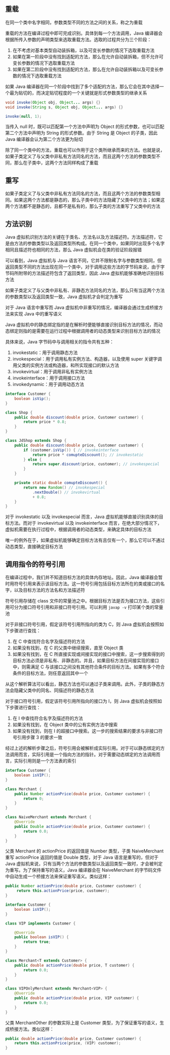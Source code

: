 ## 重载
在同一个类中名字相同，参数类型不同的方法之间的关系，称之为重载

重载的方法在编译过程中即可完成识别。具体到每一个方法调用，Java 编译器会根据所传入参数的声明类型来选取重载方法。选取的过程共分为三个阶段：

1. 在不考虑对基本类型自动装拆箱，以及可变长参数的情况下选取重载方法
2. 如果在第一阶段中没有找到适配的方法，那么在允许自动装拆箱，但不允许可变长参数的情况下选取重载方法
3. 如果在第二阶段中没有找到适配的方法，那么在允许自动装拆箱以及可变长参数的情况下选取重载方法

如果 Java 编译器在同一个阶段中找到了多个适配的方法，那么它会在其中选择一个最为贴切的，而决定贴切程度的一个关键就是形式参数类型的继承关系

```java
void invoke(Object obj, Object... args) {}
void invoke(String s, Object obj, Object... args) {}
```
```java
invoke(null, 1);
```
当传入 null 时，既可以匹配第一个方法中声明为 Object 的形式参数，也可以匹配第二个方法中声明为 String 的形式参数。由于 String 是 Object 的子类，因此 Java 编译器会认为第二个方法更为贴切

除了同一个类中的方法，重载也可以作用于这个类所继承而来的方法。也就是说，如果子类定义了与父类中非私有方法同名的方法，而且这两个方法的参数类型不同，那么在子类中，这两个方法同样构成了重载


## 重写
如果子类定义了与父类中非私有方法同名的方法，而且这两个方法的参数类型相同。如果这两个方法都是静态的，那么子类中的方法隐藏了父类中的方法；如果这两个方法都不是静态的，且都不是私有的，那么子类的方法重写了父类中的方法


## 方法识别
Java 虚拟机识别方法的关键在于类名、方法名以及方法描述符。方法描述符，它是由方法的参数类型以及返回类型所构成。在同一个类中，如果同时出现多个名字相同且描述符也相同的方法，那么 Java 虚拟机会在类的验证阶段报错

可以看到，Java 虚拟机与 Java 语言不同，它并不限制名字与参数类型相同，但返回类型不同的方法出现在同一个类中，对于调用这些方法的字节码来说，由于字节码所附带的方法描述符包含了返回类型，因此 Java 虚拟机能够准确地识别目标方法

如果子类定义了与父类中非私有、非静态方法同名的方法，那么只有当这两个方法的参数类型以及返回类型一致，Java 虚拟机才会判定为重写

对于 Java 语言中重写而 Java 虚拟机中非重写的情况，编译器会通过生成桥接方法来实现 Java 中的重写语义

Java 虚拟机中的静态绑定指的是在解析时便能够直接识别目标方法的情况，而动态绑定则指的是需要在运行过程中根据调用者的动态类型来识别目标方法的情况

具体来说，Java 字节码中与调用相关的指令共有五种：
1. invokestatic：用于调用静态方法
2. invokespecial：用于调用私有实例方法、构造器，以及使用 super 关键字调用父类的实例方法或构造器，和所实现接口的默认方法
3. invokevirtual：用于调用非私有实例方法
4. invokeinterface：用于调用接口方法
5. invokedynamic：用于调用动态方法

```java
interface Customer {
    boolean isVip();
}

class Shop {
    public double discount(double price, Customer customer) {
        return price * 0.8;
    }
}

class JdShop extends Shop {
    public double discount(double price, Customer customer) {
        if (customer.isVip()) { // invokeinterface
            return price * comupteDiscount(); // invokestatic
        } else {
            return super.discount(price, customer); // invokespecial
        }
    }

    private static double comupteDiscount() {
        return new Random() // invokespecial
            .nextDouble() // invokevirtual
            + 0.8;
    }
}
```

对于 invokestatic 以及 invokespecial 而言，Java 虚拟机能够直接识别具体的目标方法。而对于 invokevirtual 以及 invokeinterface 而言，在绝大部分情况下，虚拟机需要在执行过程中，根据调用者的动态类型，来确定具体的目标方法

唯一的例外在于，如果虚拟机能够确定目标方法有且仅有一个，那么它可以不通过动态类型，直接确定目标方法


## 调用指令的符号引用
在编译过程中，我们并不知道目标方法的具体内存地址。因此，Java 编译器会暂时用符号引用来表示该目标方法。这一符号引用包括目标方法所在的类或接口的名字，以及目标方法的方法名和方法描述符

符号引用存储在 class 文件的常量池之中。根据目标方法是否为接口方法，这些引用可分为接口符号引用和非接口符号引用。可以利用 `javap -v` 打印某个类的常量池

对于非接口符号引用，假定该符号引用所指向的类为 C，则 Java 虚拟机会按照如下步骤进行查找：
1. 在 C 中查找符合名字及描述符的方法
2. 如果没有找到，在 C 的父类中继续搜索，直至 Object 类
3. 如果没有找到，在 C 所直接实现或间接实现的接口中搜索，这一步搜索得到的目标方法必须是非私有、非静态的。并且，如果目标方法在间接实现的接口中，则需满足 C 与该接口之间没有其他符合条件的目标方法。如果有多个符合条件的目标方法，则任意返回其中一个

从这个解析算法可以看出，静态方法也可以通过子类来调用。此外，子类的静态方法会隐藏父类中的同名、同描述符的静态方法

对于接口符号引用，假定该符号引用所指向的接口为 I，则 Java 虚拟机会按照如下步骤进行查找：
1. 在 I 中查找符合名字及描述符的方法
2. 如果没有找到，在 Object 类中的公有实例方法中搜索
3. 如果没有找到，则在 I 的超接口中搜索。这一步的搜索结果的要求与非接口符号引用步骤 3 的要求一致

经过上述的解析步骤之后，符号引用会被解析成实际引用。对于可以静态绑定的方法调用而言，实际引用是一个指向方法的指针。对于需要动态绑定的方法调用而言，实际引用则是一个方法表的索引


```java
interface Customer {
    boolean isVIP();
}

class Merchant {
    public Number actionPrice(double price, Customer customer) {
        return 0;
    }
}

class NaiveMerchant extends Merchant {
    @Override
    public Double actionPrice(double price, Customer customer) {
        return 0.0;
    }
}
```
父类 Merchant 的 actionPrice 的返回值是 Number 类型，子类 NaiveMerchant 重写 actionPrice 返回的值是 Double 类型，对于 Java 语言是重写的，但对于 Java 虚拟机来说，只有当两个方法的参数类型以及返回类型一致时，才会被判定为重写。为了保持重写的语义，Java 编译器会在 NaiveMerchant 的字节码文件中自动生成一个桥接方法来保证重写语义。类似这样：
```java
public Number actionPrice(double price, Customer customer) {
     return this.actionPrice(price, customer);
}
```

```java
interface Customer {
    boolean isVIP();
}

class VIP implements Customer {

    @Override
    public boolean isVIP() {
        return true;
    }
}

class Merchant<T extends Customer> {
    public double actionPrice(double price, T customer) {
        return 0.0;
    }
}

class VIPOnlyMerchant extends Merchant<VIP> {
    @Override
    public double actionPrice(double price, VIP customer) {
        return 0.0;
    }
}
```
父类 MerchantOther 的参数实际上是 Customer 类型，为了保证重写的语义，生成桥接方法。类似这样：
```java
public double actionPrice(double price, Customer customer) {
    return this.actionPrice(price, (VIP) customer);
}
```
